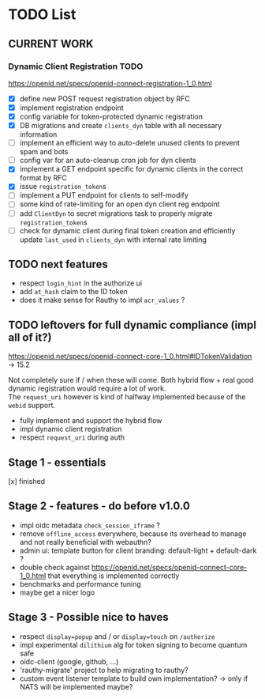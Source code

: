 # TODO List

## CURRENT WORK

### Dynamic Client Registration TODO

https://openid.net/specs/openid-connect-registration-1_0.html

- [x] define new POST request registration object by RFC
- [x] implement registration endpoint
- [x] config variable for token-protected dynamic registration
- [x] DB migrations and create `clients_dyn` table with all necessary information 
- [ ] implement an efficient way to auto-delete unused clients to prevent spam and bots
- [ ] config var for an auto-cleanup cron job for dyn clients
- [x] implement a GET endpoint specific for dynamic clients in the correct format by RFC
- [x] issue `registration_token`s 
- [ ] implement a PUT endpoint for clients to self-modify
- [ ] some kind of rate-limiting for an open dyn client reg endpoint
- [ ] add `ClientDyn` to secret migrations task to properly migrate `registration_token`s
- [ ] check for dynamic client during final token creation and efficiently update `last_used` in `clients_dyn`
with internal rate limiting

## TODO next features

- respect `login_hint` in the authorize ui
- add `at_hash` claim to the ID token
- does it make sense for Rauthy to impl `acr_values` ?

## TODO leftovers for full dynamic compliance (impl all of it?)

https://openid.net/specs/openid-connect-core-1_0.html#IDTokenValidation -> 15.2

Not completely sure if / when these will come.
Both hybrid flow + real good dynamic registration would require a lot of work.  
The `request_uri` however is kind of halfway implemented because of the `webid` support.

- fully implement and support the hybrid flow
- impl dynamic client registration
- respect `request_uri` during auth

## Stage 1 - essentials

[x] finished

## Stage 2 - features - do before v1.0.0

- impl oidc metadata `check_session_iframe` ?
- remove `offline_access` everywhere, because its overhead to manage and not really beneficial with webauthn?
- admin ui: template button for client branding: default-light + default-dark ?
- double check against https://openid.net/specs/openid-connect-core-1_0.html that everything is implemented correctly
- benchmarks and performance tuning
- maybe get a nicer logo

## Stage 3 - Possible nice to haves

- respect `display=popup` and / or `display=touch` on `/authorize`
- impl experimental `dilithium` alg for token signing to become quantum safe 
- oidc-client (google, github, ...)
- 'rauthy-migrate' project to help migrating to rauthy?
- custom event listener template to build own implementation? -> only if NATS will be implemented maybe?
